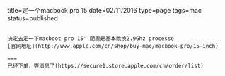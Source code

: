 title=定一个macbook pro 15
date=02/11/2016
type=page
tags=mac
status=published
~~~~~~

决定去定一下macboot pro 15' 配置是基本款换2.9Ghz processe
[官网地址](http://www.apple.com/cn/shop/buy-mac/macbook-pro/15-inch)

===
已经下单，等消息了(https://secure1.store.apple.com/cn/order/list)